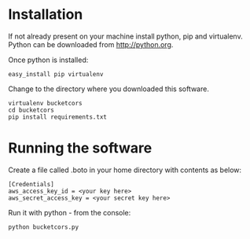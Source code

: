Installation
============

If not already present on your machine install python, pip and virtualenv.
Python can be downloaded from <http://python.org>.

Once python is installed:

    easy_install pip virtualenv

Change to the directory where you downloaded this software.

    virtualenv bucketcors 
    cd bucketcors 
    pip install requirements.txt

Running the software
====================

Create a file called .boto in your home directory with contents as below:


	[Credentials]
	aws_access_key_id = <your key here>
	aws_secret_access_key = <your secret key here>

Run it with python - from the console:
    
    python bucketcors.py

